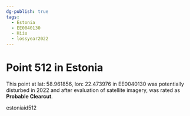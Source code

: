 ```yaml
---
dg-publish: true
tags:
  - Estonia
  - EE0040130
  - Hiiu
  - lossyear2022
---
```


# Point 512 in Estonia

This point at lat: 58.961856, lon: 22.473976 in EE0040130 was potentially disturbed in 2022 and after evaluation of satellite imagery, was rated as **Probable Clearcut**.



estoniaid512